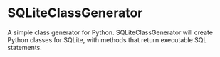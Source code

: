# SQLiteClassGenerator
A simple class generator for Python. 
SQLiteClassGenerator will create Python classes for SQLite, with methods that return executable SQL statements.
